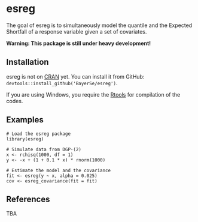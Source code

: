 esreg
=====

The goal of esreg is to simultaneously model the quantile and the
Expected Shortfall of a response variable given a set of covariates.

**Warning: This package is still under heavy development!**

Installation
------------

esreg is not on [CRAN](http://cran.r-project.org/) yet. You can install
it from GitHub: `devtools::install_github('BayerSe/esreg')`.

If you are using Windows, you require the
[Rtools](https://cran.r-project.org/bin/windows/Rtools/) for compilation
of the codes.

Examples
--------

    # Load the esreg package
    library(esreg)

    # Simulate data from DGP-(2)
    x <- rchisq(1000, df = 1)
    y <- -x + (1 + 0.1 * x) * rnorm(1000)

    # Estimate the model and the covariance
    fit <- esreg(y ~ x, alpha = 0.025)
    cov <- esreg_covariance(fit = fit)

References
----------

TBA
